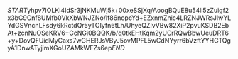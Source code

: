 $START$yhpv7lOLKi4IdSr3jNKMuWj5k+00xeSSjXq/AoogBQuE8u54li5zZuigf2x3bC9Cnf8UMfb0VkXbWNJZNo/lf86nopcYd+EZxnmZnic4LRZNJWRsJlwYLYdGSVncnLFsdy6kRctdQr5yTOIyfn6tLh/UhyeQZIvVBw82XiP2pvuKSDB2EbAt+zcnNuOSeKRV6+CcNGi0BQQK/b/q0tkEHtKqm2yUCrRQwBbwUeuDRT6+y+DovQFUidMyCaxs7wGHERJsVByJ5ovMPFL5wCdNYyrr6bVzftYYHGTQgyA1DnwATyjimXGoUZAMkWFZs6ep$END$